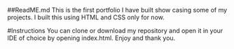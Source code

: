 ##ReadME.md
This is the first portfolio I have built show casing some of my projects.  I built this using HTML and CSS only for now.  

#Instructions
You can clone or download my repository and open it in your IDE of choice by opening index.html.  Enjoy and thank you.  